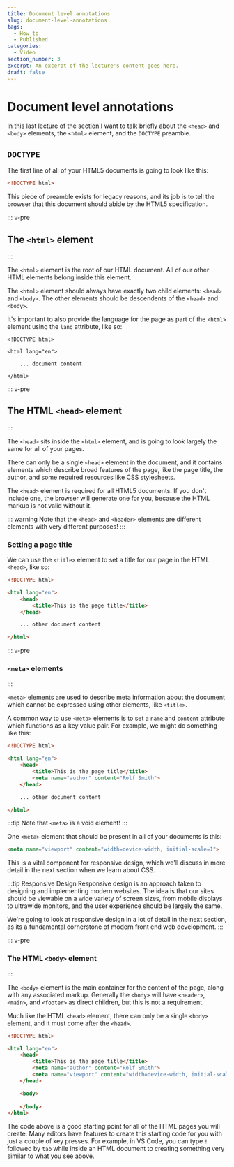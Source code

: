 ```yaml
---
title: Document level annotations
slug: document-level-annotations
tags:
  - How to
  - Published
categories:
  - Video
section_number: 3
excerpt: An excerpt of the lecture's content goes here.
draft: false
---
```


# Document level annotations

In this last lecture of the section I want to talk briefly about the `<head>` and `<body>` elements, the `<html>` element, and the `DOCTYPE` preamble.

## `DOCTYPE`

The first line of all of your HTML5 documents is going to look like this:

```html
<!DOCTYPE html>
```

This piece of preamble exists for legacy reasons, and its job is to tell the browser that this document should abide by the HTML5 specification.

::: v-pre
## The `<html>` element
:::

The `<html>` element is the root of our HTML document. All of our other HTML elements belong inside this element.

The `<html>` element should always have exactly two child elements: `<head>` and `<body>`. The other elements should be descendents of the `<head>` and `<body>`.

It's important to also provide the language for the page as part of the `<html>` element using the `lang` attribute, like so:

```html{3}
<!DOCTYPE html>

<html lang="en">

    ... document content

</html>
```

::: v-pre
## The HTML `<head>` element
:::

The `<head>` sits inside the `<html>` element, and is going to look largely the same for all of your pages.

There can only be a single `<head>` element in the document, and it contains elements which describe broad features of the page, like the page title, the author, and some required resources like CSS stylesheets.

The `<head>` element is required for all HTML5 documents. If you don't include one, the browser will generate one for you, because the HTML markup is not valid without it.

::: warning
Note that the `<head>` and `<header>` elements are different elements with very different purposes!
:::

### Setting a page title

We can use the `<title>` element to set a title for our page in the HTML `<head>`, like so:

```html
<!DOCTYPE html>

<html lang="en">
    <head>
        <title>This is the page title</title>
    </head>

    ... other document content

</html>
```

::: v-pre
### `<meta>` elements
:::

`<meta>` elements are used to describe meta information about the document which cannot be expressed using other elements, like `<title>`.

A common way to use `<meta>` elements is to set a `name` and `content` attribute which functions as a key value pair. For example, we might do something like this:

```html
<!DOCTYPE html>

<html lang="en">
    <head>
        <title>This is the page title</title>
        <meta name="author" content="Rolf Smith">
    </head>

    ... other document content

</html>
```

:::tip
Note that `<meta>` is a void element!
:::

One `<meta>` element that should be present in all of your documents is this:

```html
<meta name="viewport" content="width=device-width, initial-scale=1">
```

This is a vital component for responsive design, which we'll discuss in more detail in the next section when we learn about CSS.

:::tip Responsive Design
Responsive design is an approach taken to designing and implementing modern websites. The idea is that our sites should be viewable on a wide variety of screen sizes, from mobile displays to ultrawide monitors, and the user experience should be largely the same.

We're going to look at responsive design in a lot of detail in the next section, as its a fundamental cornerstone of modern front end web development.
:::

::: v-pre
### The HTML `<body>` element
:::

The `<body>` element is the main container for the content of the page, along with any associated markup. Generally the `<body>` will have `<header>`, `<main>`, and `<footer>` as direct children, but this is not a requirement.

Much like the HTML `<head>` element, there can only be a single `<body>` element, and it must come after the `<head>`.

```html
<!DOCTYPE html>

<html lang="en">
    <head>
        <title>This is the page title</title>
        <meta name="author" content="Rolf Smith">
        <meta name="viewport" content="width=device-width, initial-scale=1">
    </head>

    <body>
    
    </body>
</html>
```

The code above is a good starting point for all of the HTML pages you will create. Many editors have features to create this starting code for you with just a couple of key presses. For example, in VS Code, you can type `!` followed by `tab` while inside an HTML document to creating something very similar to what you see above.
